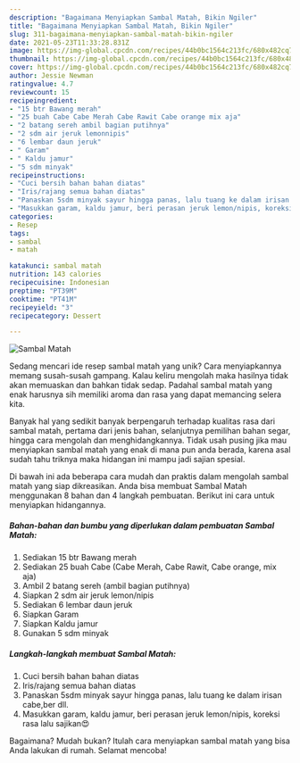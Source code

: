 ```yaml
---
description: "Bagaimana Menyiapkan Sambal Matah, Bikin Ngiler"
title: "Bagaimana Menyiapkan Sambal Matah, Bikin Ngiler"
slug: 311-bagaimana-menyiapkan-sambal-matah-bikin-ngiler
date: 2021-05-23T11:33:28.831Z
image: https://img-global.cpcdn.com/recipes/44b0bc1564c213fc/680x482cq70/sambal-matah-foto-resep-utama.jpg
thumbnail: https://img-global.cpcdn.com/recipes/44b0bc1564c213fc/680x482cq70/sambal-matah-foto-resep-utama.jpg
cover: https://img-global.cpcdn.com/recipes/44b0bc1564c213fc/680x482cq70/sambal-matah-foto-resep-utama.jpg
author: Jessie Newman
ratingvalue: 4.7
reviewcount: 15
recipeingredient:
- "15 btr Bawang merah"
- "25 buah Cabe Cabe Merah Cabe Rawit Cabe orange mix aja"
- "2 batang sereh ambil bagian putihnya"
- "2 sdm air jeruk lemonnipis"
- "6 lembar daun jeruk"
- " Garam"
- " Kaldu jamur"
- "5 sdm minyak"
recipeinstructions:
- "Cuci bersih bahan bahan diatas"
- "Iris/rajang semua bahan diatas"
- "Panaskan 5sdm minyak sayur hingga panas, lalu tuang ke dalam irisan cabe,ber dll."
- "Masukkan garam, kaldu jamur, beri perasan jeruk lemon/nipis, koreksi rasa lalu sajikan😍"
categories:
- Resep
tags:
- sambal
- matah

katakunci: sambal matah 
nutrition: 143 calories
recipecuisine: Indonesian
preptime: "PT39M"
cooktime: "PT41M"
recipeyield: "3"
recipecategory: Dessert

---
```



![Sambal Matah](https://img-global.cpcdn.com/recipes/44b0bc1564c213fc/680x482cq70/sambal-matah-foto-resep-utama.jpg)

Sedang mencari ide resep sambal matah yang unik? Cara menyiapkannya memang susah-susah gampang. Kalau keliru mengolah maka hasilnya tidak akan memuaskan dan bahkan tidak sedap. Padahal sambal matah yang enak harusnya sih memiliki aroma dan rasa yang dapat memancing selera kita.

Banyak hal yang sedikit banyak berpengaruh terhadap kualitas rasa dari sambal matah, pertama dari jenis bahan, selanjutnya pemilihan bahan segar, hingga cara mengolah dan menghidangkannya. Tidak usah pusing jika mau menyiapkan sambal matah yang enak di mana pun anda berada, karena asal sudah tahu triknya maka hidangan ini mampu jadi sajian spesial.




Di bawah ini ada beberapa cara mudah dan praktis dalam mengolah sambal matah yang siap dikreasikan. Anda bisa membuat Sambal Matah menggunakan 8 bahan dan 4 langkah pembuatan. Berikut ini cara untuk menyiapkan hidangannya.

<!--inarticleads1-->

##### Bahan-bahan dan bumbu yang diperlukan dalam pembuatan Sambal Matah:

1. Sediakan 15 btr Bawang merah
1. Sediakan 25 buah Cabe (Cabe Merah, Cabe Rawit, Cabe orange, mix aja)
1. Ambil 2 batang sereh (ambil bagian putihnya)
1. Siapkan 2 sdm air jeruk lemon/nipis
1. Sediakan 6 lembar daun jeruk
1. Siapkan  Garam
1. Siapkan  Kaldu jamur
1. Gunakan 5 sdm minyak




<!--inarticleads2-->

##### Langkah-langkah membuat Sambal Matah:

1. Cuci bersih bahan bahan diatas
1. Iris/rajang semua bahan diatas
1. Panaskan 5sdm minyak sayur hingga panas, lalu tuang ke dalam irisan cabe,ber dll.
1. Masukkan garam, kaldu jamur, beri perasan jeruk lemon/nipis, koreksi rasa lalu sajikan😍




Bagaimana? Mudah bukan? Itulah cara menyiapkan sambal matah yang bisa Anda lakukan di rumah. Selamat mencoba!
